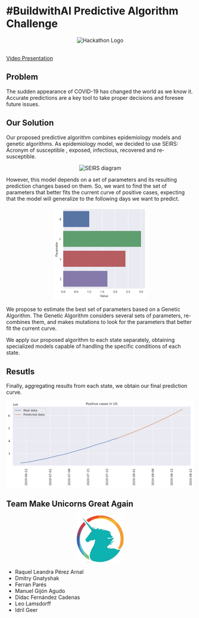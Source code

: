 # #BuildwithAI Predictive Algorithm Challenge

<p align="center">
  <img src="https://hackmakers-35566.web.app/images/Logo_black.png"
       alt="Hackathon Logo" />
</p>

<br>
<a href="https://www.youtube.com/watch?v=ujBxDDCPDtE">Video Presentation</a>
<br>

## Problem

The sudden appearance of COVID-19 has changed the world as we know it. Accurate predictions are a key tool to take proper decisions and foresee future issues.

## Our Solution

Our proposed predictive algorithm combines epidemiology models and genetic algorithms. As epidemiology model, we decided to use SEIRS: Acronym of susceptible , exposed, infectious, recovered and re-susceptible.

<p align="center">
  <img src="https://raw.githubusercontent.com/ryansmcgee/seirsplus/master/images/SEIRS_diagram.png"
       alt="SEIRS diagram"/>
</p>

However, this model depends on a set of parameters and its resulting prediction changes based on them. So, we want to find the set of parameters that better fits the current curve of positive cases, expecting that the model will generalize to the following days we want to predict.

<p align="center">
  <img src="parameters.png"
       alt="Evolution of the parameters"
       style="max-width: 50%;"/>
</p>

We propose to estimate the best set of parameters based on a Genetic Algorithm. The Genetic Algorithm considers several sets of parameters, re-combines them, and makes mutations to look for the parameters that better fit the current curve.

We apply our proposed algorithm to each state separately, obtaining specialized models capable of handling the specific conditions of each state.

## Resutls

Finally, aggregating results from each state, we obtain our final prediction curve.

![Results](results.png)

## Team Make Unicorns Great Again

<p align="center"">
<img src="teamlogo.png"
     alt="Logo of the team"
     style="max-width: 25%;" />
</p>

* Raquel Leandra Pérez Arnal
* Dmitry Gnatyshak
* Ferran Parés
* Manuel Gijón Agudo
* Dídac Fernández Cadenas
* Leo Lamsdorff
* Idril Geer 
